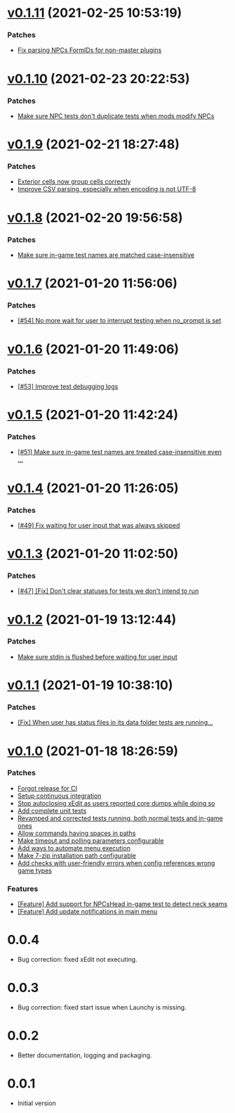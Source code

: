 # [v0.1.11](https://github.com/Muriel-Salvan/modsvaskr/compare/v0.1.10...v0.1.11) (2021-02-25 10:53:19)

### Patches

* [Fix parsing NPCs FormIDs for non-master plugins](https://github.com/Muriel-Salvan/modsvaskr/commit/b3df3f71a38baa67fab6b431db262dceeec87643)

# [v0.1.10](https://github.com/Muriel-Salvan/modsvaskr/compare/v0.1.9...v0.1.10) (2021-02-23 20:22:53)

### Patches

* [Make sure NPC tests don't duplicate tests when mods modify NPCs](https://github.com/Muriel-Salvan/modsvaskr/commit/512467c2518180add3e7d389846729e01b9e3092)

# [v0.1.9](https://github.com/Muriel-Salvan/modsvaskr/compare/v0.1.8...v0.1.9) (2021-02-21 18:27:48)

### Patches

* [Exterior cells now group cells correctly](https://github.com/Muriel-Salvan/modsvaskr/commit/494f9a368745584cde0e4dd8ffb783c0bc8c094d)
* [Improve CSV parsing, especially when encoding is not UTF-8](https://github.com/Muriel-Salvan/modsvaskr/commit/67c5861400d58a0619b1eafd219d7b7712e8c4ce)

# [v0.1.8](https://github.com/Muriel-Salvan/modsvaskr/compare/v0.1.7...v0.1.8) (2021-02-20 19:56:58)

### Patches

* [Make sure in-game test names are matched case-insensitive](https://github.com/Muriel-Salvan/modsvaskr/commit/f040f88019b229d8cf59e3f3847a152d95efd23c)

# [v0.1.7](https://github.com/Muriel-Salvan/modsvaskr/compare/v0.1.6...v0.1.7) (2021-01-20 11:56:06)

### Patches

* [[#54] No more wait for user to interrupt testing when no_prompt is set](https://github.com/Muriel-Salvan/modsvaskr/commit/cc2ae3d376fa54a037d6ea5fed41a7b1248e3b8b)

# [v0.1.6](https://github.com/Muriel-Salvan/modsvaskr/compare/v0.1.5...v0.1.6) (2021-01-20 11:49:06)

### Patches

* [[#53] Improve test debugging logs](https://github.com/Muriel-Salvan/modsvaskr/commit/217bb9f417d38b62e1341e0b40ffe9d38b11e680)

# [v0.1.5](https://github.com/Muriel-Salvan/modsvaskr/compare/v0.1.4...v0.1.5) (2021-01-20 11:42:24)

### Patches

* [[#51] Make sure in-game test names are treated case-insensitive even …](https://github.com/Muriel-Salvan/modsvaskr/commit/2c059668c346965f3c3a88470952680b5a83ed14)

# [v0.1.4](https://github.com/Muriel-Salvan/modsvaskr/compare/v0.1.3...v0.1.4) (2021-01-20 11:26:05)

### Patches

* [[#49] Fix waiting for user input that was always skipped](https://github.com/Muriel-Salvan/modsvaskr/commit/eb398fb211dd79c2b9287faf6c4bf3d60f7320f6)

# [v0.1.3](https://github.com/Muriel-Salvan/modsvaskr/compare/v0.1.2...v0.1.3) (2021-01-20 11:02:50)

### Patches

* [[#47] [Fix] Don't clear statuses for tests we don't intend to run](https://github.com/Muriel-Salvan/modsvaskr/commit/9422b103509a515806473a382596eaece2a322da)

# [v0.1.2](https://github.com/Muriel-Salvan/modsvaskr/compare/v0.1.1...v0.1.2) (2021-01-19 13:12:44)

### Patches

* [Make sure stdin is flushed before waiting for user input](https://github.com/Muriel-Salvan/modsvaskr/commit/5bd17982bf7f4628eae055639cec5bbcf50336b2)

# [v0.1.1](https://github.com/Muriel-Salvan/modsvaskr/compare/v0.1.0...v0.1.1) (2021-01-19 10:38:10)

### Patches

* [[Fix] When user has status files in its data folder tests are running…](https://github.com/Muriel-Salvan/modsvaskr/commit/2aa9e4a1f1f6d6b2035bbe895e4f0299cd3cddc4)

# [v0.1.0](https://github.com/Muriel-Salvan/modsvaskr/compare/v0.0.4...v0.1.0) (2021-01-18 18:26:59)

### Patches

* [Forgot release for CI](https://github.com/Muriel-Salvan/modsvaskr/commit/2c196f1e97359784dd01d01398545b5bbf78bdd6)
* [Setup continuous integration](https://github.com/Muriel-Salvan/modsvaskr/commit/a92772c115ed1cc0c02ab1542bcddaa1eb6ccefd)
* [Stop autoclosing xEdit as users reported core dumps while doing so](https://github.com/Muriel-Salvan/modsvaskr/commit/61aa68a5492df0a28244e73af78e29a904cbf046)
* [Add complete unit tests](https://github.com/Muriel-Salvan/modsvaskr/commit/e7181ef3084dd6490ff5cdd9627acf32e4d6431e)
* [Revamped and corrected tests running, both normal tests and in-game ones](https://github.com/Muriel-Salvan/modsvaskr/commit/e48f67b0481ec08c8d06a4aafee669f7fe3ef691)
* [Allow commands having spaces in paths](https://github.com/Muriel-Salvan/modsvaskr/commit/dc7d8f9ec4f410a4f17e933cf9dbe8f01c4e87d2)
* [Make timeout and polling parameters configurable](https://github.com/Muriel-Salvan/modsvaskr/commit/0f9702df7481c3c73bf55cb2a0f3cafbe525fdd1)
* [Add ways to automate menu execution](https://github.com/Muriel-Salvan/modsvaskr/commit/f5d1e161437ca769e21a3b736875423980bd5198)
* [Make 7-zip installation path configurable](https://github.com/Muriel-Salvan/modsvaskr/commit/da338ca43ae9d73763c173d72dddc3c8e65ef8b0)
* [Add checks with user-friendly errors when config references wrong game types](https://github.com/Muriel-Salvan/modsvaskr/commit/72ecc52e5b4fdf2b5b8b073f8184f11519662d8a)

### Features

* [[Feature] Add support for NPCsHead in-game test to detect neck seams](https://github.com/Muriel-Salvan/modsvaskr/commit/da294d2a4fb9d94125608c18c673817660cf586e)
* [[Feature] Add update notifications in main menu](https://github.com/Muriel-Salvan/modsvaskr/commit/063f75cc203cfb4ad71d878f39b9e1f1fee234fe)

# 0.0.4

* Bug correction: fixed xEdit not executing.

# 0.0.3

* Bug correction: fixed start issue when Launchy is missing.

# 0.0.2

* Better documentation, logging and packaging.

# 0.0.1

* Initial version
